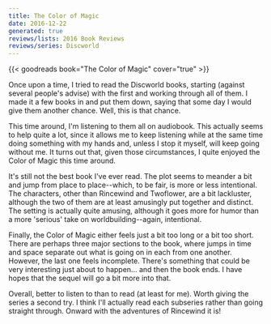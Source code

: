 ```yaml
---
title: The Color of Magic
date: 2016-12-22
generated: true
reviews/lists: 2016 Book Reviews
reviews/series: Discworld
---
```

{{< goodreads book="The Color of Magic" cover="true" >}}

Once upon a time, I tried to read the Discworld books, starting (against several people's advise) with the first and working through all of them. I made it a few books in and put them down, saying that some day I would give them another chance. Well, this is that chance.  

This time around, I'm listening to them all on audiobook. This actually seems to help quite a lot, since it allows me to keep listening while at the same time doing something with my hands and, unless I stop it myself, will keep going without me. It turns out that, given those circumstances, I quite enjoyed the Color of Magic this time around.  

<!--more-->

It's still not the best book I've ever read. The plot seems to meander a bit and jump from place to place--which, to be fair, is more or less intentional. The characters, other than Rincewind and Twoflower, are a bit lackluster, although the two of them are at least amusingly put together and distinct. The setting is actually quite amusing, although it goes more for humor than a more 'serious' take on worldbuilding--again, intentional.  

Finally, the Color of Magic either feels just a bit too long or a bit too short. There are perhaps three major sections to the book, where jumps in time and space separate out what is going on in each from one another. However, the last one feels incomplete. There's something that could be very interesting just about to happen... and then the book ends. I have hopes that the sequel will go a bit more into that.  

Overall, better to listen to than to read (at least for me). Worth giving the series a second try. I think I'll actually read each subseries rather than going straight through. Onward with the adventures of Rincewind it is!


